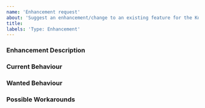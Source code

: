 ```yaml
---
name: 'Enhancement request'
about: 'Suggest an enhancement/change to an existing feature for the Kotlin Extension'
title:
labels: 'Type: Enhancement'
---
```


<!-- Please use markdown (https://guides.github.com/features/mastering-markdown/) semantics throughout the enhancement description. -->

### Enhancement Description

<!-- Please provide a description of the feature you envision. -->

### Current Behaviour

<!-- Please share the current behaviour of the Kotlin Extension around this topic, if applicable. -->

### Wanted Behaviour

<!-- Please describe the desired outcome through the Kotlin Extension around the suggested enhancement. -->

### Possible Workarounds

<!-- If applicable, share any workarounds for the described enhancement. -->
